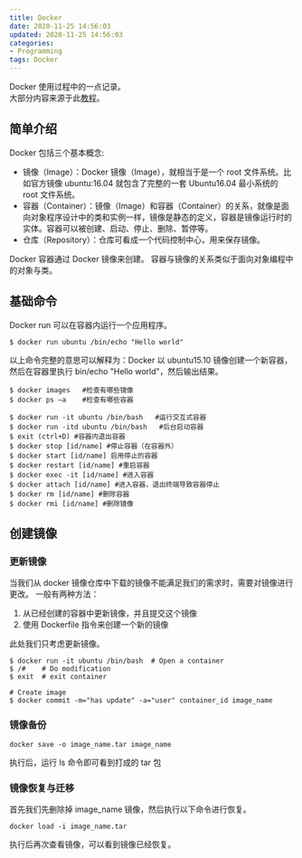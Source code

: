 ```yaml
---
title: Docker
date: 2020-11-25 14:56:03
updated: 2020-11-25 14:56:03
categories:
- Programming
tags: Docker
---
```


Docker 使用过程中的一点记录。  
大部分内容来源于此[教程](https://www.runoob.com/docker/docker-tutorial.html)。

<!-- more -->

## 简单介绍

Docker 包括三个基本概念:
- 镜像（Image）：Docker 镜像（Image），就相当于是一个 root 文件系统。比如官方镜像 ubuntu:16.04 就包含了完整的一套 Ubuntu16.04 最小系统的 root 文件系统。
- 容器（Container）：镜像（Image）和容器（Container）的关系，就像是面向对象程序设计中的类和实例一样，镜像是静态的定义，容器是镜像运行时的实体。容器可以被创建、启动、停止、删除、暂停等。
- 仓库（Repository）：仓库可看成一个代码控制中心，用来保存镜像。

Docker 容器通过 Docker 镜像来创建。
容器与镜像的关系类似于面向对象编程中的对象与类。

## 基础命令

Docker run 可以在容器内运行一个应用程序。
```
$ docker run ubuntu /bin/echo "Hello world"
```
以上命令完整的意思可以解释为：Docker 以 ubuntu15.10 镜像创建一个新容器，然后在容器里执行 bin/echo "Hello world"，然后输出结果。

```
$ docker images   #检查有哪些镜像
$ docker ps –a    #检查有哪些容器
```

```
$ docker run -it ubuntu /bin/bash   #运行交互式容器
$ docker run -itd ubuntu /bin/bash   #后台启动容器
$ exit (ctrl+D) #容器内退出容器
$ docker stop [id/name] #停止容器（在容器外）
$ docker start [id/name] 启用停止的容器
$ docker restart [id/name] #重启容器
$ docker exec -it [id/name] #进入容器
$ docker attach [id/name] #进入容器，退出终端导致容器停止
$ docker rm [id/name] #删除容器
$ docker rmi [id/name] #删除镜像
```

## 创建镜像

### 更新镜像

当我们从 docker 镜像仓库中下载的镜像不能满足我们的需求时，需要对镜像进行更改。
一般有两种方法：
1. 从已经创建的容器中更新镜像，并且提交这个镜像
2. 使用 Dockerfile 指令来创建一个新的镜像

此处我们只考虑更新镜像。

```
$ docker run -it ubuntu /bin/bash  # Open a container
$ /#    # Do modification
$ exit  # exit container

# Create image
$ docker commit -m="has update" -a="user" container_id image_name 
```

### 镜像备份 

```
docker save -o image_name.tar image_name
```
执行后，运行 ls 命令即可看到打成的 tar 包 

### 镜像恢复与迁移 

首先我们先删除掉 image_name 镜像，然后执行以下命令进行恢复。

```
docker load -i image_name.tar
```
执行后再次查看镜像，可以看到镜像已经恢复。